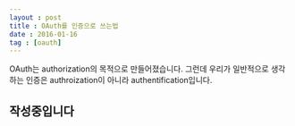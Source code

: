 ```yaml
---
layout : post
title : OAuth를 인증으로 쓰는법
date : 2016-01-16
tag : [oauth]
---
```


OAuth는 authorization의 목적으로 만들어졌습니다.
그런데 우리가 일반적으로 생각하는 인증은 authroization이 아니라 authentification입니다.

## **작성중입니다**
